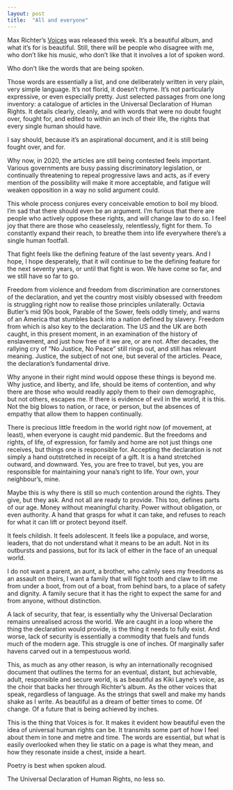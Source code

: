 ```yaml
---
layout: post
title:  "All and everyone"
---
```




Max Richter’s <a href="https://www.youtube.com/watch?v=uWrc6ihmaE0&list=PLJXRgnc7mCv8vmOpNRurqUHyC5vXh46NI">Voices</a> was released this week. It’s a beautiful album, and what it’s for is beautiful. Still, there will be people who disagree with me, who don’t like his music, who don’t like that it involves a lot of spoken word. 

Who don’t like the words that are being spoken. 

Those words are essentially a list, and one deliberately written in very plain, very simple language. It’s not florid, it doesn’t rhyme. It’s not particularly expressive, or even especially pretty. Just selected passages from one long inventory: a catalogue of articles in the Universal Declaration of Human Rights.  It details clearly, cleanly, and with words that were no doubt fought over, fought for, and edited to within an inch of their life, the rights that every single human should have. 

I say should, because it’s an aspirational document, and it is still being fought over, and for. 

Why now, in 2020, the articles are still being contested feels important. Various governments are busy passing discriminatory legislation, or continually threatening to repeal progressive laws and acts, as if every mention of the possibility will make it more acceptable, and fatigue will weaken opposition in a way no solid argument could. 

This whole process conjures every conceivable emotion to boil my blood. I’m sad that there should even be an argument. I’m furious that there are people who actively oppose these rights, and will change law to do so. I feel joy that there are those who ceaselessly, relentlessly, fight for them. To constantly expand their reach, to breathe them into life everywhere there’s a single human footfall.

That fight feels like the defining feature of the last seventy years. And I hope, I hope desperately, that it will continue to be the defining feature for the next seventy years, or until that fight is won. We have come so far, and we still have so far to go. 

Freedom from violence and freedom from discrimination are cornerstones of the declaration, and yet the country most visibly obsessed with freedom is struggling right now to realise those principles unilaterally. Octavia Butler’s mid 90s book, Parable of the Sower, feels oddly timely, and warns of an America that stumbles back into a nation defined by slavery. Freedom from which is also key to the declaration. The US and the UK are both caught, in this present moment, in an examination of the history of enslavement, and just how free of it we are, or are not.  After decades, the rallying cry of “No Justice, No Peace” still rings out, and still has relevant meaning. Justice, the subject of not one, but several of the articles. Peace, the declaration’s fundamental drive.

Why anyone in their right mind would oppose these things is beyond me. Why justice, and liberty, and life, should be items of contention, and why there are those who would readily apply them to their own demographic, but not others, escapes me. If there is evidence of evil in the world, it is this. Not the big blows to nation, or race, or person, but the absences of empathy that allow them to happen continually. 

There is precious little freedom in the world right now (of movement, at least), when everyone is caught mid pandemic. But the freedoms and rights, of life, of expression, for family and home are not just things one receives, but things one is responsible for. Accepting the declaration is not simply a hand outstretched in receipt of a gift. It is a hand stretched outward, and downward.  Yes, you are free to travel, but yes, you are responsible for maintaining your nana’s right to life. Your own, your neighbour’s, mine. 

Maybe this is why there is still so much contention around the rights.  They give, but they ask. And not all are ready to provide. This too, defines parts of our age. Money without meaningful charity. Power without obligation, or even authority. A hand that grasps for what it can take, and refuses to reach for what it can lift or protect beyond itself.

It feels childish. It feels adolescent. It feels like a populace, and worse, leaders, that do not understand what it means to be an adult.  Not in its outbursts and passions, but for its lack of either in the face of an unequal world. 

I do not want a parent, an aunt, a brother, who calmly sees my freedoms as an assault on theirs, I want a family that will fight tooth and claw to lift me from under a boot, from out of a boat, from behind bars, to a place of safety and dignity. A family secure that it has the right to expect the same for and from anyone, without distinction.

A lack of security, that fear, is essentially why the Universal Declaration remains unrealised across the world. We are caught in a loop where the thing the declaration would provide, is the thing it needs to fully exist. And worse, lack of security is essentially a commodity that fuels and funds much of the modern age. This struggle is one of inches. Of marginally safer havens carved out in a tempestuous world. 

This, as much as any other reason, is why an internationally recognised document that outlines the terms for an eventual, distant, but achievable, adult, responsible and secure world, is as beautiful as Kiki Layne’s voice, as the choir that backs her through Richter’s album. As the other voices that speak, regardless of language. As the strings that swell and make my hands shake as I write. As beautiful as a dream of better times to come. Of change. Of a future that is being achieved by inches.

This is the thing that Voices is for. It makes it evident how beautiful even the idea of universal human rights can be. It transmits some part of how I feel about them in tone and metre and time. The words are essential, but what is easily overlooked when they lie static on a page is what they mean, and how they resonate inside a chest, inside a heart. 

Poetry is best when spoken aloud.

The Universal Declaration of Human Rights, no less so. 

